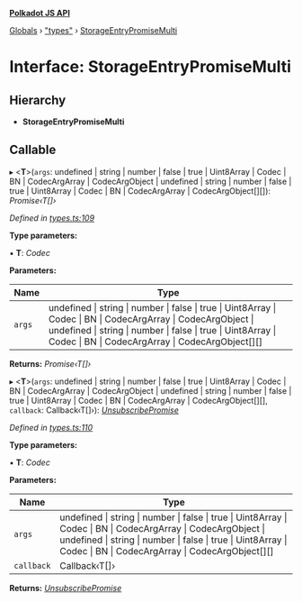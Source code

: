 **[Polkadot JS API](../README.md)**

[Globals](../globals.md) › ["types"](../modules/_types_.md) › [StorageEntryPromiseMulti](_types_.storageentrypromisemulti.md)

# Interface: StorageEntryPromiseMulti

## Hierarchy

* **StorageEntryPromiseMulti**

## Callable

▸ <**T**>(`args`: undefined | string | number | false | true | Uint8Array | Codec | BN | CodecArgArray | CodecArgObject | undefined | string | number | false | true | Uint8Array | Codec | BN | CodecArgArray | CodecArgObject[][]): *Promise‹T[]›*

*Defined in [types.ts:109](https://github.com/polkadot-js/api/blob/a0c6cd5/packages/api/src/types.ts#L109)*

**Type parameters:**

▪ **T**: *Codec*

**Parameters:**

Name | Type |
------ | ------ |
`args` | undefined \| string \| number \| false \| true \| Uint8Array \| Codec \| BN \| CodecArgArray \| CodecArgObject \| undefined \| string \| number \| false \| true \| Uint8Array \| Codec \| BN \| CodecArgArray \| CodecArgObject[][] |

**Returns:** *Promise‹T[]›*

▸ <**T**>(`args`: undefined | string | number | false | true | Uint8Array | Codec | BN | CodecArgArray | CodecArgObject | undefined | string | number | false | true | Uint8Array | Codec | BN | CodecArgArray | CodecArgObject[][], `callback`: Callback‹T[]›): *[UnsubscribePromise](../modules/_types_.md#unsubscribepromise)*

*Defined in [types.ts:110](https://github.com/polkadot-js/api/blob/a0c6cd5/packages/api/src/types.ts#L110)*

**Type parameters:**

▪ **T**: *Codec*

**Parameters:**

Name | Type |
------ | ------ |
`args` | undefined \| string \| number \| false \| true \| Uint8Array \| Codec \| BN \| CodecArgArray \| CodecArgObject \| undefined \| string \| number \| false \| true \| Uint8Array \| Codec \| BN \| CodecArgArray \| CodecArgObject[][] |
`callback` | Callback‹T[]› |

**Returns:** *[UnsubscribePromise](../modules/_types_.md#unsubscribepromise)*